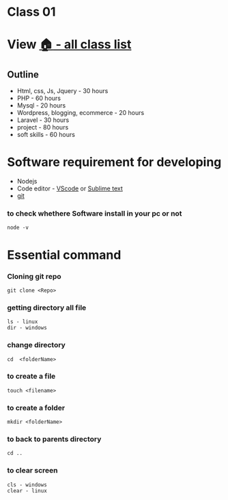 # Class 01
# View [:house: - all class list](https://poloey.github.io/feni/)
## Outline

* Html, css, Js, Jquery - 30 hours
* PHP - 60 hours
* Mysql - 20 hours
* Wordpress, blogging, ecommerce - 20 hours
* Laravel - 30 hours
* project - 80 hours
* soft skills - 60 hours



# Software requirement for developing 

* Nodejs
* Code editor - [VScode](https://code.visualstudio.com/) or [Sublime text](https://www.sublimetext.com/)
* [git](https://git-scm.com/)


### to check whethere Software install in your pc or not 
~~~
node -v
~~~

# Essential command

### Cloning git repo
~~~
git clone <Repo> 
~~~

### getting directory all file
~~~
ls - linux
dir - windows
~~~

### change directory
~~~
cd  <folderName>
~~~
### to create a file
~~~
touch <filename>
~~~

### to create a folder
~~~
mkdir <folderName>
~~~

### to back to parents directory
~~~
cd ..
~~~

### to clear screen
~~~
cls - windows
clear - linux
~~~
